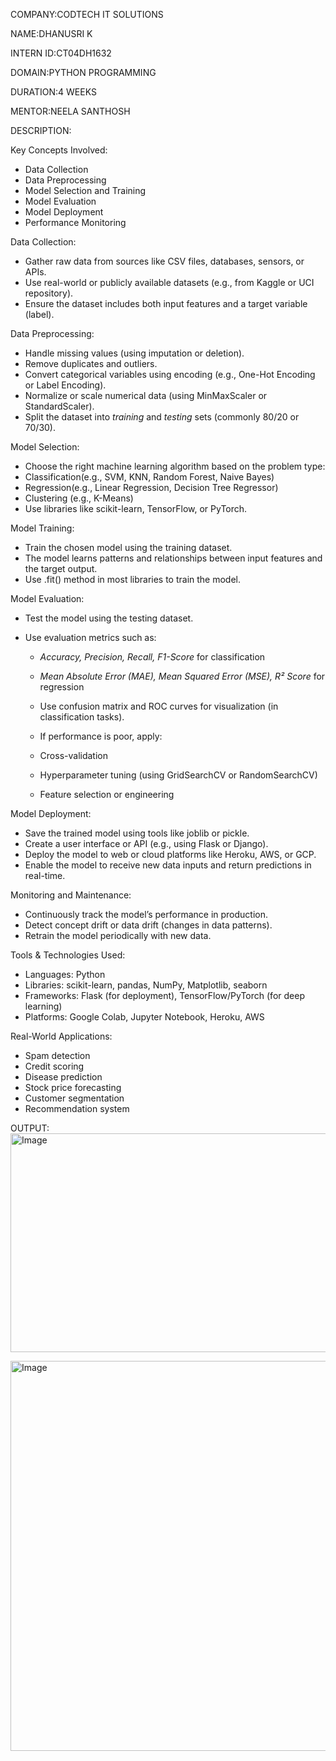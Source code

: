 COMPANY:CODTECH IT SOLUTIONS

NAME:DHANUSRI K

INTERN ID:CT04DH1632

DOMAIN:PYTHON PROGRAMMING

DURATION:4 WEEKS

MENTOR:NEELA SANTHOSH

DESCRIPTION:

Key Concepts Involved:

* Data Collection
* Data Preprocessing
* Model Selection and Training
* Model Evaluation
* Model Deployment
* Performance Monitoring

Data Collection:

* Gather raw data from sources like CSV files, databases, sensors, or APIs.
* Use real-world or publicly available datasets (e.g., from Kaggle or UCI repository).
* Ensure the dataset includes both input features and a target variable (label).

Data Preprocessing:

* Handle missing values (using imputation or deletion).
* Remove duplicates and outliers.
* Convert categorical variables using encoding (e.g., One-Hot Encoding or Label Encoding).
* Normalize or scale numerical data (using MinMaxScaler or StandardScaler).
* Split the dataset into *training* and *testing* sets (commonly 80/20 or 70/30).

Model Selection:

* Choose the right machine learning algorithm based on the problem type:
* Classification(e.g., SVM, KNN, Random Forest, Naive Bayes)
* Regression(e.g., Linear Regression, Decision Tree Regressor)
* Clustering (e.g., K-Means)
* Use libraries like scikit-learn, TensorFlow, or PyTorch.

Model Training:

* Train the chosen model using the training dataset.
* The model learns patterns and relationships between input features and the target output.
* Use .fit() method in most libraries to train the model.

Model Evaluation:

* Test the model using the testing dataset.
* Use evaluation metrics such as:

  * *Accuracy, Precision, Recall, F1-Score* for classification
  * *Mean Absolute Error (MAE), Mean Squared Error (MSE), R² Score* for regression
  * Use confusion matrix and ROC curves for visualization (in classification tasks).
  * If performance is poor, apply:

  * Cross-validation
  * Hyperparameter tuning (using GridSearchCV or RandomSearchCV)
  * Feature selection or engineering

 Model Deployment:

* Save the trained model using tools like joblib or pickle.
* Create a user interface or API (e.g., using Flask or Django).
* Deploy the model to web or cloud platforms like Heroku, AWS, or GCP.
* Enable the model to receive new data inputs and return predictions in real-time.

Monitoring and Maintenance:

* Continuously track the model’s performance in production.
* Detect concept drift or data drift (changes in data patterns).
* Retrain the model periodically with new data.

Tools & Technologies Used:

* Languages: Python
* Libraries: scikit-learn, pandas, NumPy, Matplotlib, seaborn
* Frameworks: Flask (for deployment), TensorFlow/PyTorch (for deep learning)
* Platforms: Google Colab, Jupyter Notebook, Heroku, AWS

Real-World Applications:

* Spam detection
* Credit scoring
* Disease prediction
* Stock price forecasting
* Customer segmentation
* Recommendation system

OUTPUT:<img width="840" height="350" alt="Image" src="https://github.com/user-attachments/assets/3331a950-e9bb-4a32-b257-116807a91097" />

<img width="1059" height="624" alt="Image" src="https://github.com/user-attachments/assets/3c4b8417-b5b9-4c5d-8ba1-cd596dcb69f1" />

